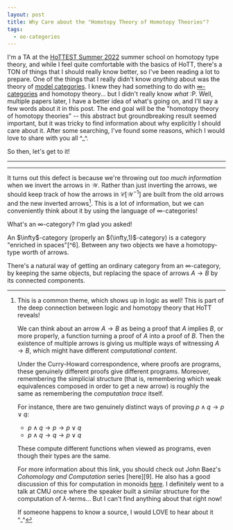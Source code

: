 ```yaml
---
layout: post
title: Why Care about the "Homotopy Theory of Homotopy Theories"?
tags:
  - oo-categories
---
```


I'm a TA at the [HoTTEST Summer 2022][1] summer school on homotopy type theory,
and while I feel quite comfortable with the basics of HoTT, there's a TON of 
things that I should really know better, so I've been reading a lot to prepare.
One of the things that I really didn't know _anything_ about was the theory of
[model categories][2]. I knew they had something to do with 
[$\infty$-categories][3] and homotopy theory... but I didn't really know
_what_ :P. Well, multiple papers later, I have a better idea of what's going on,
and I'll say a few words about it in this post. The end goal will be the
"homotopy theory of homotopy theories" -- this abstract but groundbreaking
result seemed important, but it was tricky to find information about why
explicitly I should care about it. After some searching, I've found some reasons,
which I would love to share with you all ^_^.

So then, let's get to it!

---

---

It turns out this defect is because we're throwing out _too much information_
when we invert the arrows in $\mathcal{W}$. Rather than just inverting the 
arrows, we should keep track of how the arrows in $\mathcal{C}[\mathcal{W}^{-1}]$
are built from the old arrows and the new inverted arrows[^9]. This is a lot of
information, but we can conveniently think about it by using the language of
$\infty$-categories!

What's an $\infty$-category? I'm glad you asked!

<div class=boxed markdown=1>
  An <span class=defn>$\infty$-category</span> (properly an $(\infty,1)$-category)
  is a category "enriched in spaces"[^6]. Between any two objects we have a 
  homotopy-type worth of arrows. 

  There's a natural way of getting an ordinary category from an $\infty$-category,
  by keeping the same objects, but replacing the space of arrows $A \to B$ by
  its connected components. 
</div>





[^3]:
    There's also intuition that the cofibrant objects are the ones which can
    be built by repeatedly gluing together "nice" objects. In $\mathsf{Top}$,
    for instance, the cofibrant objects are the CW-complexes, and in 
    $R$-mod, they're the injective resolutions.

[^5]:
    I don't want to say more about this, since I really want the focus of
    this article to be on model structures and the homotopy theory of 
    homotopy theories. But basically this method of building a "space" by 
    specifying its $0$-cells ($f$ and $g$), its $1$-cells ($H$ and $K$),
    and possibly higher dimensional cells too, is (basically) the 
    "$\infty$-groupoid" perspective on spaces. The reason HoTT "works" is
    because each type (equipped with its (higher) identity types) also forms
    an $\infty$-groupoid!

[^6]:
    I'm being intentionally vague here, but by "spaces" I mean the homotopy
    category of $\mathsf{Top}$. Or, equivalently,
    the homotopy category of $s\mathsf{Set}$!

    It turns out to be easier to work with simplicial objects, so that's what
    we'll be doing here.


[^9]:
    This is a common theme, which shows up in logic as well!
    This is part of the deep connection between
    logic and homotopy theory that HoTT reveals!

    We can think about an arrow $A \to B$ as being a proof that $A$ implies $B$,
    or more properly, a function turning a proof of $A$ into a proof of $B$.
    Then the existence of multiple arrows is giving us multiple ways of 
    witnessing $A \to B$, which might have different _computational content_.

    Under the Curry-Howard correspondence, where proofs are programs, these 
    genuinely different proofs give different programs. Moreover, remembering 
    the simplicial structure (that is, remembering which weak equivalences composed
    in order to get a new arrow) is roughly the same as remembering the 
    _computation trace_ itself.

    For instance, there are two genuinely distinct ways of proving
    $p \land q \to p \lor q$:

    - $p \land q \to p \to p \lor q$
    - $p \land q \to q \to p \lor q$

    These compute different functions when viewed as programs, even though
    their types are the same.

    For more information about this link, you should check out John Baez's 
    _Cohomology and Computation_ series [here][9]. He also has a good discussion
    of this for computation in monoids [here][26]. I definitely went to a talk
    at CMU once where the speaker built a similar structure for the computation
    of $\lambda$-terms... But I can't find anything about that right now! 

    If someone happens to know a source, I would LOVE to hear about it ^_^

[^10]:
    _Unfortunately_ not every 
    such system admits a compatible model structure. We say that an $\infty$-category
    is <span class=defn>Presentable</span> if it comes from a model structure --
    so the presentable $\infty$-categories are those in which we can do 
    computations. 

    This is analogous to a (finite) presentation of a group, say. Indeed, not every
    group has a finite presentation, and those that do don't have a _canonical_ 
    finite presentation. But if you _fix_ a presentation, it greatly expands the 
    kinds of (combinatorial and computational) tools for working with your group.

[^15]:
    You can read more in the (surprisingly readable!) paper 
    _Calculating Simplicial Localizations_ by Dwyer and Kan. 

    Another approach to simplicial localization is explained in another
    readable paper by the same authors: _Simplicial Localizations of Categories_.
    It's a perfectly good definition, and works well in the abstract, but 
    the "hammock" definition is more amenable to direct computation, since it's
    slightly more explicit.

    See [here][25] for more details.

[^16]:
    As before, we also allow the first map to face left instead of right,
    as long as our maps strictly alternate. What does this mean for our hammocks?
    The horizontal threads of our hammock must be oriented the same way!

    For instance, this is a valid hammock:

    <p style="text-align:center;">
    <img src="/assets/images/homotopy-of-homotopies/legal-hammock-1.png" width="30%">
    </p>

    This is a valid hammock:

    <p style="text-align:center;">
    <img src="/assets/images/homotopy-of-homotopies/legal-hammock-2.png" width="30%">
    </p>

    But this is _not_ a valid hammock:

    <p style="text-align:center;">
    <img src="/assets/images/homotopy-of-homotopies/illegal-hammock.png" width="30%">
    </p>



    Also, I can't express enough how much I love this naming idea! 
    It's quirky and apt in equal measure. 10/10.

[^17]:
    It's actually _slightly_ more general. The first arrow is also allowed to
    point left, as long as things still alternate. For instance, we allow 
    a zigzag of the form

    $$ A \overset{\sim}{\leftarrow} C_0 \to B $$

    as well.

    For the specifics of the construction, see 
    _Calculating Simplicial Localizations_ by Dwyer and Kan.

[^18]:
    And in case $(\mathcal{C}, \mathcal{W})$ admits a model structure
    (or even slightly less -- see _Calculating Simplicial Localizations_)
    we have ways of computing the homotopy type of $\text{Hom}(A,B)$ using
    only the data in $(\mathcal{C}, \mathcal{W})$! Again, see the paper.

[^19]:
    This is the plot of the first few chapters of Lurie's tome 
    [Higher Topos Theory][28]. 


[^21]:
    Though this post has been _particularly_ rambly because I've also been
    using it to get my thoughts about model categories and $\infty$-categories
    in order...

[^22]:
    By which I mean [Dwyer-Kan Equivalence][33], since $\infty$-categories are
    "really" objects in the homotopy category of homotopy categories, 
    equivalence comes from weak equivalences in one of the (many) model 
    categories presenting the homotopy theory of homotopy theories. 

    Throughout this post I'm implicitly working with Julie Bergner's 
    model structure on simplicial categories.

[^24]:
    I haven't forgotten that I said we can use $\infty$-categories to 
    solve the problems with localization. I'm going to put a discussion
    about the computational aspects of this theory in a follow up blog post,
    which was kind of a spin-off of some material I had to cut from this one.

    It'll (hopefully) be up on the same day I post this!

[^25]:
    When I was originally conceiving of this post, I wanted this to be the
    punchline. 

    The "homotopy theory of homotopy theories" is obviously _cool_, but it 
    wasn't clear to me what it actually _did_. I was initially writing up this 
    post in order to explain that I've found a new reason to care about heavy
    duty machinery: Even if it doesn't directly solve problems, it can allow
    us to make certain analogies precise, which we can maybe only see from a
    high-abstraction vantage point.

    Fortunately for me, but unfortunately for my original outline for this post,
    while writing this I've found _lots_ of other, more direct, reasons to care about
    this theory! So I've relegated this original plan to the 
    footnote you're reading... [right. now][38]. 

[^26]:
    It's actually not clear to me why we should care about _this_, but like...
    I know a lot about why we care about the ordinary category theoretic 
    analogues of these theorems. It doesn't take a ton of faith for me to 
    believe that they'll be useful in the $\infty$-category setting as well.

    That said, if anyone happens to know of any concrete applications of things
    like the adjoint functor theorem in the $\infty$-categorical setting, I
    would _love_ to hear about it!

[1]: https://uwo.ca/math/faculty/kapulkin/seminars/hottest_summer_school_2022.html
[2]: https://en.wikipedia.org/wiki/Model_category
[3]: https://ncatlab.org/nlab/show/%28infinity%2C1%29-category
[5]: https://en.wikipedia.org/wiki/Homotopy
[10]: https://ncatlab.org/nlab/show/model+structure+on+simplicial+sets
[11]: https://ncatlab.org/nlab/show/site
[25]: https://ncatlab.org/nlab/show/simplicial+localization
[26]: https://golem.ph.utexas.edu/category/2019/09/partial_evaluations_2.html#c056600
[27]: https://en.wikipedia.org/wiki/Simplicial_set#Face_and_degeneracy_maps_and_simplicial_identities
[28]: https://people.math.harvard.edu/~lurie/papers/highertopoi.pdf
[33]: https://ncatlab.org/nlab/show/model+structure+on+sSet-categories#ModelForInfinityCategories
[36]: https://en.wikipedia.org/wiki/Quasi-category
[37]: https://ncatlab.org/nlab/show/complete+Segal+space
[38]: https://youtu.be/YFX7SOLoi1Y?t=246
[39]: https://www.youtube.com/watch?v=3IjAy0gHRyY&list=PLsmqTkj4MGTDenpj574aSvIRBROwCugoB
